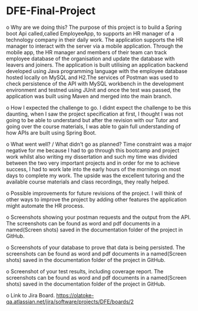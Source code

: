 # DFE-Final-Project

o	Why are we doing this?
The purpose of this project is to build a Spring boot Api called,called EmployeeApp, to supports an HR manager of a technology company in their daily work. 
The application supports the HR manager to interact with the server via a mobile application. Through the mobile app, the HR manager and members of their team can track 
employee database of the organisation and update the database with leavers and joiners.
The application is built utilising an application backend developed using Java programming language with the employee database hosted locally on MySQL and H2.The services
of Postman was used to check persistence of the API with MySQL workbench in the development environment and testned using JUnit and once the test was passed, the 
application was built using Maven and merged into the main branch.

o	How I expected the challenge to go.
I didnt expect the challenge to be this daunting, when I saw the project specification at first, I thought I was not going to be able to understand but after the revision 
with our Tutor and going over the course materials, I was able to gain full understanding of how APIs are built using Spring Boot.

o	What went well? / What didn't go as planned?
Time constraint was a major negative for me because I had to go through this bootcamp and project work whilst also writing my dissertation and such my time was divided 
between the two very important projects and in order for me to achieve success, I had to work late into the early hours of the mornings on most days to complete my work.
The upside was the excellent tutoring and the available course materials and class recordings, they really helped.

o	Possible improvements for future revisions of the project.
I will think of other ways to improve the project by adding other features the application might automate the HR process.

o	Screenshots showing your postman requests and the output from the API.
The screenshots can be found as word and pdf documents in a named(Screen shots) saved in the documentation folder of the project in GitHub.

o	Screenshots of your database to prove that data is being persisted.
The screenshots can be found as word and pdf documents in a named(Screen shots) saved in the documentation folder of the project in GitHub.

o	Screenshot of your test results, including coverage report.
The screenshots can be found as word and pdf documents in a named(Screen shots) saved in the documentation folder of the project in GitHub.

o	Link to Jira Board. 
https://olatoke-qa.atlassian.net/jira/software/projects/DFE/boards/2

